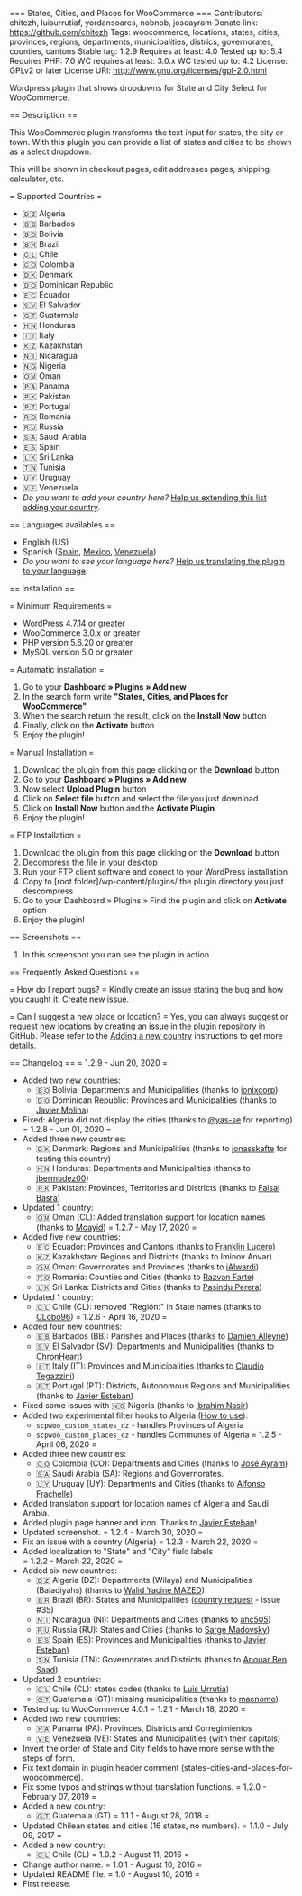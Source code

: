 === States, Cities, and Places for WooCommerce ===
Contributors: chitezh, luisurrutiaf, yordansoares, nobnob, joseayram
Donate link: https://github.com/chitezh
Tags: woocommerce, locations, states, cities, provinces, regions, departments, municipalities, districs, governorates, counties, cantons
Stable tag: 1.2.9
Requires at least: 4.0
Tested up to: 5.4
Requires PHP: 7.0
WC requires at least: 3.0.x
WC tested up to: 4.2
License: GPLv2 or later
License URI: http://www.gnu.org/licenses/gpl-2.0.html

Wordpress plugin that shows dropdowns for State and City Select for WooCommerce.

== Description ==

This WooCommerce plugin transforms the text input for states, the city or town. With this plugin you can provide a list of states and cities to be shown as a select dropdown.

This will be shown in checkout pages, edit addresses pages, shipping calculator, etc.

= Supported Countries =

* 🇩🇿 Algeria
* 🇧🇧 Barbados
* 🇧🇴 Bolivia
* 🇧🇷 Brazil
* 🇨🇱 Chile
* 🇨🇴 Colombia
* 🇩🇰 Denmark
* 🇩🇴 Dominican Republic
* 🇪🇨 Ecuador
* 🇸🇻 El Salvador
* 🇬🇹 Guatemala
* 🇭🇳 Honduras
* 🇮🇹 Italy
* 🇰🇿 Kazakhstan
* 🇳🇮 Nicaragua
* 🇳🇬 Nigeria
* 🇴🇲 Oman
* 🇵🇦 Panama
* 🇵🇰 Pakistan
* 🇵🇹 Portugal
* 🇷🇴 Romania
* 🇷🇺 Russia
* 🇸🇦 Saudi Arabia
* 🇪🇸 Spain
* 🇱🇰 Sri Lanka
* 🇹🇳 Tunisia
* 🇺🇾 Uruguay
* 🇻🇪 Venezuela
* *Do you want to add your country here?*
[Help us extending this list adding your country](https://github.com/chitezh/woocommerce_states_places/tree/master/templates).

== Languages availables  ==

* English (US)
* Spanish ([Spain](https://translate.wordpress.org/locale/es/default/wp-plugins/states-cities-and-places-for-woocommerce/), [Mexico](https://translate.wordpress.org/locale/es-mx/default/wp-plugins/states-cities-and-places-for-woocommerce/), [Venezuela](https://translate.wordpress.org/locale/es-ve/default/wp-plugins/states-cities-and-places-for-woocommerce/))
* *Do you want to see your language here?*
[Help us translating the plugin to your language](https://translate.wordpress.org/projects/wp-plugins/states-cities-and-places-for-woocommerce/).

== Installation ==

= Minimum Requirements =

* WordPress 4.7.14 or greater
* WooCommerce 3.0.x or greater
* PHP version 5.6.20 or greater
* MySQL version 5.0 or greater

= Automatic installation =

1. Go to your **Dashboard » Plugins » Add new**
2. In the search form write **"States, Cities, and Places for WooCommerce"**
3. When the search return the result, click on the **Install Now** button
4. Finally, click on the **Activate** button
5. Enjoy the plugin!

= Manual Installation = 
1. Download the plugin from this page clicking on the **Download** button
2. Go to your **Dashboard » Plugins » Add new**
3. Now select **Upload Plugin** button
4. Click on **Select file** button and select the file you just download
5. Click on **Install Now** button and the **Activate Plugin**
6. Enjoy the plugin!

= FTP Installation =
1. Download the plugin from this page clicking on the **Download** button
2. Decompress the file in your desktop
3. Run your FTP client software and conect to your WordPress installation
4. Copy to [root folder]/wp-content/plugins/ the plugin directory you just descompress
5. Go to your Dashboard » Plugins » Find the plugin and click on **Activate** option
6. Enjoy the plugin!

== Screenshots ==
1. In this screenshot you can see the plugin in action.

== Frequently Asked Questions ==

= How do I report bugs? =
Kindly create an issue stating the bug and how you caught it: [Create new issue](https://github.com/chitezh/woocommerce_states_places/issues/new).

= Can I suggest a new place or location? =
Yes, you can always suggest or request new locations by creating an issue in the [plugin repository](https://github.com/chitezh/woocommerce_states_places/issues/new) in GitHub. Please refer to the [Adding a new country](https://github.com/chitezh/woocommerce_states_places/tree/master/templates) instructions to get more details.

== Changelog ==
= 1.2.9 - Jun 20, 2020 =
* Added two new countries:
  * 🇧🇴 Bolivia: Departments and Municipalities (thanks to [ionixcorp](https://github.com/ionixcorp))
  * 🇩🇴 Dominican Republic: Provinces and Municipalities (thanks to [Javier Molina](https://forways.com.do))
* Fixed: Algeria did not display the cities (thanks to [@yas-se](https://wordpress.org/support/topic/problem-in-sync-cities-according-to-the-choosen-state/) for reporting)
= 1.2.8 - Jun 01, 2020 =
* Added three new countries:
  * 🇩🇰 Denmark: Regions and Municipalities (thanks to [jonasskafte](https://github.com/jonasskafte) for testing this country)
  * 🇭🇳 Honduras: Departments and Municipalities (thanks to [jbermudez00](https://github.com/jbermudez00))
  * 🇵🇰 Pakistan: Provinces, Territories and Districts (thanks to [Faisal Basra](https://github.com/faisalbasra))
* Updated 1 country:
  * 🇴🇲 Oman (CL): Added translation support for location names (thanks to [Moayid](https://github.com/Moayid))
= 1.2.7 - May 17, 2020 =
* Added five new countries:
  * 🇪🇨 Ecuador: Provinces and Cantons (thanks to [Franklin Lucero](https://github.com/Alercard))
  * 🇰🇿 Kazakhstan: Regions and Districts (thanks to Iminov Anvar)
  * 🇴🇲 Oman: Governorates and Provinces (thanks to [iAlwardi](https://github.com/ialwardi))
  * 🇷🇴 Romania: Counties and Cities (thanks to [Razvan Farte](https://razvanfarte.ro/))
  * 🇱🇰 Sri Lanka: Districts and Cities (thanks to [Pasindu Perera](https://github.com/maddagepasindu))
* Updated 1 country:
  * 🇨🇱 Chile (CL): removed "Región:" in State names (thanks to [CLobo96](https://github.com/CLobo96))
= 1.2.6 - April 16, 2020 =
* Added four new countries:
  * 🇧🇧 Barbados (BB): Parishes and Places (thanks to [Damien Alleyne](https://github.com/d-alleyne))
  * 🇸🇻 El Salvador (SV): Departments and Municipalities (thanks to [ChronHeart](https://github.com/lastcron))
  * 🇮🇹 Italy (IT): Provinces and Municipalities (thanks to [Claudio Tegazzini](https://www.claudiotegazzini.it))
  * 🇵🇹 Portugal (PT): Districts, Autonomous Regions and Municipalities (thanks to [Javier Esteban](https://profiles.wordpress.org/nobnob/))
* Fixed some issues with 🇳🇬 Nigeria (thanks to [Ibrahim Nasir](https://github.com/kh4l33l))
* Added two experimental filter hooks to Algeria ([How to use](https://wordpress.org/support/topic/show-a-specific-state/#post-12681489)):
  * `scpwoo_custom_states_dz` - handles Provinces of Algeria
  * `scpwoo_custom_places_dz` - handles Communes of Algeria
= 1.2.5 - April 06, 2020 =
* Added three new countries:
  * 🇨🇴 Colombia (CO): Departments and Cities (thanks to [José Ayrám](https://profiles.wordpress.org/joseayram/))
  * 🇸🇦 Saudi Arabia (SA): Regions and Governorates.
  * 🇺🇾 Uruguay (UY): Departments and Cities (thanks to [Alfonso Frachelle](https://www.idearius.com/es/))
* Added translation support for location names of Algeria and Saudi Arabia.
* Added plugin page banner and icon. Thanks to [Javier Esteban](https://profiles.wordpress.org/nobnob/)!
* Updated screenshot.
= 1.2.4 - March 30, 2020 =
* Fix an issue with a country (Algeria)
= 1.2.3 - March 22, 2020 =
* Added localization to "State" and "City" field labels  
= 1.2.2 - March 22, 2020 =
* Added six new countries:
  * 🇩🇿 Algeria (DZ): Departments (Wilaya) and Municipalities (Baladiyahs) (thanks to [Walid Yacine MAZED](https://github.com/w-mazed))
  * 🇧🇷 Brazil (BR): States and Municipalities ([country request](https://github.com/chitezh/woocommerce_states_places/issues/35) - issue #35)
  * 🇳🇮 Nicaragua (NI): Departments and Cities (thanks to [ahc505](https://github.com/ahc505))
  * 🇷🇺 Russia (RU): States and Cities (thanks to [Sarge Madovsky](https://github.com/SargeMadovsky))
  * 🇪🇸 Spain (ES): Provinces and Municipalities (thanks to [Javier Esteban](https://profiles.wordpress.org/nobnob/))
  * 🇹🇳 Tunisia (TN): Governorates and Districts (thanks to [Anouar Ben Saad](https://github.com/anouarbensaad))
* Updated 2 countries:  
  * 🇨🇱 Chile (CL): states codes (thanks to [Luis Urrutia](https://github.com/LuisUrrutia))
  * 🇬🇹 Guatemala (GT): missing municipalities (thanks to [macnomo](https://github.com/macnomo))
* Tested up to WooCommerce 4.0.1
= 1.2.1 - March 18, 2020 =
* Added two new countries: 
  * 🇵🇦 Panama (PA): Provinces, Districts and Corregimientos
  * 🇻🇪 Venezuela (VE): States and Municipalities (with their capitals)
* Invert the order of State and City fields to have more sense with the steps of form.
* Fix text domain in plugin header comment (states-cities-and-places-for-woocommerce).
* Fix some typos and strings without translation functions.
= 1.2.0 - February 07, 2019 =
* Added a new country: 
  * 🇬🇹 Guatemala (GT)
= 1.1.1 - August 28, 2018 =
* Updated Chilean states and cities (16 states, no numbers).
= 1.1.0 - July 09, 2017 =
* Added a new country: 
  * 🇨🇱 Chile (CL)
= 1.0.2 - August 11, 2016 =
* Change author name.
= 1.0.1 - August 10, 2016 =
* Updated README file.
= 1.0 - August 10, 2016 =
* First release.
